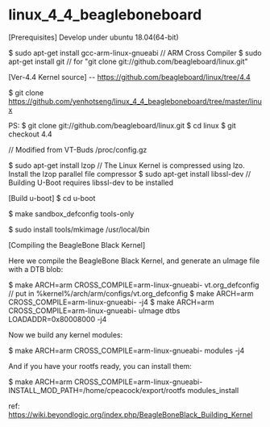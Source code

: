 # linux_4_4_beagleboneboard

[Prerequisites]
Develop under ubuntu 18.04(64-bit)

$ sudo apt-get install gcc-arm-linux-gnueabi // ARM Cross Compiler
$ sudo apt-get install git // for "git clone git://github.com/beagleboard/linux.git"


[Ver-4.4 Kernel source]
-- https://github.com/beagleboard/linux/tree/4.4

$ git clone https://github.com/yenhotseng/linux_4_4_beagleboneboard/tree/master/linux

PS: 
$ git clone git://github.com/beagleboard/linux.git
$ cd linux
$ git checkout 4.4

// Modified from VT-Buds /proc/config.gz


$ sudo apt-get install lzop // The Linux Kernel is compressed using lzo. Install the lzop parallel file compressor
$ sudo apt-get install libssl-dev // Building U-Boot requires libssl-dev to be installed

[Build u-boot]
$ cd u-boot

$ make sandbox_defconfig tools-only

$ sudo install tools/mkimage /usr/local/bin

[Compiling the BeagleBone Black Kernel]

Here we compile the BeagleBone Black Kernel, and generate an uImage file with a DTB blob:

$ make ARCH=arm CROSS_COMPILE=arm-linux-gnueabi- vt.org_defconfig // put in %kernel%/arch/arm/configs/vt.org_defconfig
$ make ARCH=arm CROSS_COMPILE=arm-linux-gnueabi- -j4
$ make ARCH=arm CROSS_COMPILE=arm-linux-gnueabi- uImage dtbs LOADADDR=0x80008000 -j4

Now we build any kernel modules:

$ make ARCH=arm CROSS_COMPILE=arm-linux-gnueabi- modules -j4

And if you have your rootfs ready, you can install them:

$ make ARCH=arm CROSS_COMPILE=arm-linux-gnueabi- INSTALL_MOD_PATH=/home/cpeacock/export/rootfs modules_install

ref: https://wiki.beyondlogic.org/index.php/BeagleBoneBlack_Building_Kernel

